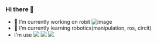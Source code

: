 ### Hi there 👋

- 🔭 I’m currently working on robit
![image](https://github.com/minseokle/minseokle/assets/51366975/2c506306-8644-416a-930b-3bc27bcbe7d6)
- 🌱 I’m currently learning robotics(manipulation, ros, circit)
- I'm use   <img src="https://img.shields.io/badge/C++-00599C?style=flat&logo=cplusplus&logoColor=white"/>  <img src="https://img.shields.io/badge/Python-3776AB?style=flat&logo=python&logoColor=white"/>  <img src="https://img.shields.io/badge/Ros-22314E?style=flat&logo=ros&logoColor=white"/>
